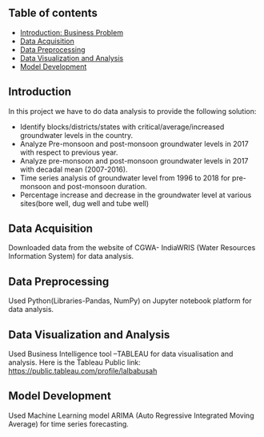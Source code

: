 ## Table of contents
* [Introduction: Business Problem](#introduction)
* [Data Acquisition](#Data_Acquisition)
* [Data Preprocessing](#Data_Preprocessing)
* [Data Visualization and Analysis](#Data_Visualization)
* [Model Development](#Model_Development)

## Introduction
In this project we have to do data analysis to provide the following solution:
* Identify blocks/districts/states with critical/average/increased groundwater levels in the country.
* Analyze Pre-monsoon and post-monsoon groundwater levels in 2017 with respect to previous year.
* Analyze pre-monsoon and post-monsoon groundwater levels in 2017 with decadal mean (2007-2016).
* Time series analysis of groundwater level from 1996 to 2018 for pre-monsoon and post-monsoon duration.
* Percentage increase and decrease in the groundwater level at various sites(bore well, dug well and tube well)

## Data Acquisition
Downloaded data from the website of CGWA- IndiaWRIS (Water Resources Information System) for data analysis.

## Data Preprocessing 
Used Python(Libraries-Pandas, NumPy) on Jupyter notebook platform for data analysis.

## Data Visualization and Analysis
Used Business Intelligence tool –TABLEAU for data visualisation and analysis. 
Here is the Tableau Public link: https://public.tableau.com/profile/lalbabusah

## Model Development
Used Machine Learning model ARIMA (Auto Regressive Integrated Moving Average) for time series forecasting.
